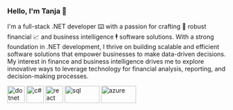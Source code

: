 ### Hello, I'm Tanja 👋

I'm a full-stack .NET developer ⌨️ with a passion for crafting 🔨 robust financial 📈 and business intelligence 🕴️ software solutions.
With a strong foundation in .NET development, I thrive on building scalable and efficient software solutions that empower businesses to make data-driven decisions. My interest in finance and business intelligence drives me to explore innovative ways to leverage technology for financial analysis, reporting, and decision-making processes.

<a href="https://dotnet.microsoft.com/en-us/"><img src="https://upload.wikimedia.org/wikipedia/commons/thumb/7/7d/Microsoft_.NET_logo.svg/1024px-Microsoft_.NET_logo.svg.png" alt="dotnet" style="width:40px;height:40px;"></a>
<a href="https://learn.microsoft.com/en-us/dotnet/csharp/"><img src="https://upload.wikimedia.org/wikipedia/commons/thumb/b/bd/Logo_C_sharp.svg/1200px-Logo_C_sharp.svg.png" alt="c#" style="width:40px;height:40px;"></a>
<a href="https://react.dev/"><img src="https://upload.wikimedia.org/wikipedia/commons/thumb/a/a7/React-icon.svg/2300px-React-icon.svg.png" alt="react" style="width:40px;height:40px;"></a>
<a href="https://en.wikipedia.org/wiki/SQL"><img src="https://upload.wikimedia.org/wikipedia/commons/8/87/Sql_data_base_with_logo.png" alt="sql" style="width:80px;height:40px;"></a>
<a href="https://azure.microsoft.com/en-us"><img src="https://upload.wikimedia.org/wikipedia/commons/thumb/a/a8/Microsoft_Azure_Logo.svg/2560px-Microsoft_Azure_Logo.svg.png" alt="azure" style="width:80px;height:40px;"></a>
<!--
**Tanja-Ilijoska/Tanja-Ilijoska** is a ✨ _special_ ✨ repository because its `README.md` (this file) appears on your GitHub profile.

Here are some ideas to get you started:

- 🔭 I’m currently working on ...
- 🌱 I’m currently learning ...
- 👯 I’m looking to collaborate on ...
- 🤔 I’m looking for help with ...
- 💬 Ask me about ...
- 📫 How to reach me: ...
- 😄 Pronouns: ...
- ⚡ Fun fact: ...
-->
